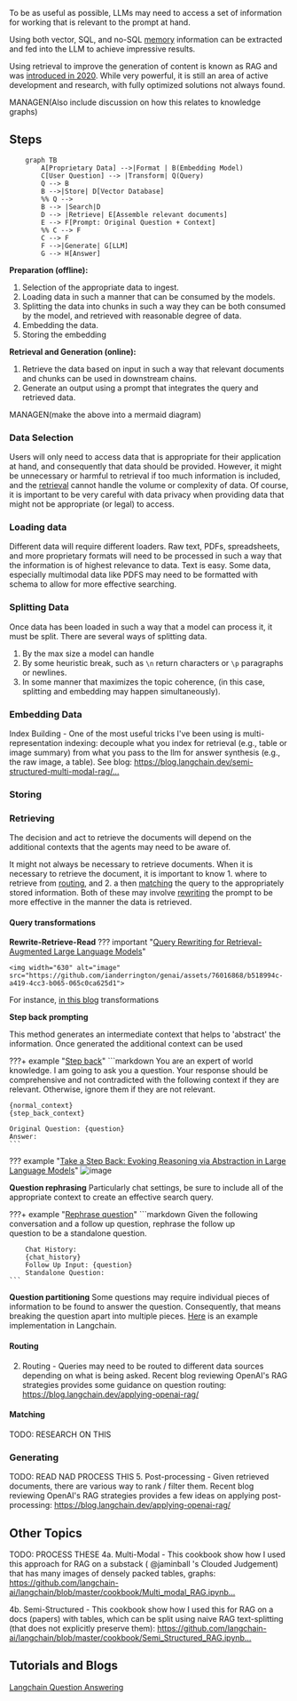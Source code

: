To be as useful as possible, LLMs may need to access a set of information for working that is relevant to the prompt at hand. 

Using both vector, SQL, and no-SQL  [memory](./memory.md) information can be extracted and fed into the LLM to achieve impressive results. 

Using retrieval to improve the generation of content is known as RAG and was [introduced in 2020](https://arxiv.org/abs/2005.11401). While very powerful, it is still an area of active development and research, with fully optimized solutions not always found. 

MANAGEN(Also include discussion on how this relates to knowledge graphs)

## Steps
```mermaid
    graph TB
        A[Proprietary Data] -->|Format | B(Embedding Model)
        C[User Question] --> |Transform| Q(Query)
        Q --> B
        B -->|Store| D[Vector Database]
        %% Q -->
        B --> |Search|D
        D --> |Retrieve| E[Assemble relevant documents]
        E --> F[Prompt: Original Question + Context]
        %% C --> F
        C --> F
        F -->|Generate| G[LLM]
        G --> H[Answer]
```
**Preparation (offline):** 

1. Selection of the appropriate data to ingest.
1. Loading data in such a manner that can be consumed by the models.
1. Splitting the data into chunks in such a way they can be both consumed by the model, and retrieved with reasonable degree of data.
1. Embedding the data. 
1. Storing the embedding

**Retrieval and Generation (online):**

1. Retrieve the data based on input in such a way that relevant documents and chunks can be used in downstream chains.
1. Generate an output using a prompt that integrates the query and retrieved data. 

MANAGEN(make the above  into a mermaid diagram)

### Data Selection

Users will only need to access data that is appropriate for their application at hand, and consequently that data should be provided. However, it might be unnecessary or harmful to retrieval if too much information is included, and the [retrieval](#retrieval) cannot handle the volume or complexity of data. 
Of course, it is important to be very careful with data privacy when providing data that might not be appropriate (or legal) to access.

### Loading data
Different data will require different loaders. Raw text, PDFs, spreadsheets, and more proprietary formats will need to be processed in such a way that the information is of highest relevance to data. Text is easy. Some data, especially multimodal data like PDFS may need to be formatted with schema to allow for more effective searching.

### Splitting Data
Once data has been loaded in such a way that a model can process it, it must be split. There are several ways of splitting data. 
1. By the max size a model can handle
2. By some heuristic break, such as `\n` return characters or `\p` paragraphs or newlines.
3. In some manner that maximizes the topic coherence, (in this case, splitting and embedding may happen simultaneously).

### Embedding Data

Index Building - One of the most useful tricks I've been using is multi-representation indexing: decouple what you index for retrieval (e.g., table or image summary) from what you pass to the llm for answer synthesis (e.g., the raw image, a table). See blog: 
https://blog.langchain.dev/semi-structured-multi-modal-rag/…

### Storing


### Retrieving

The decision and act to retrieve the documents will depend on the additional contexts that the agents may need to be aware of. 

It might not always be necessary to retrieve documents. When it is necessary to retrieve the document, it is important to know 1. where to retrieve from [routing](#routing),  and 2. a then [matching](#matching) the query to the appropriately stored information. Both of these may involve [rewriting](#query-transformations) the prompt to be more effective in the manner the data is retrieved. 

#### Query transformations

**Rewrite-Retrieve-Read**
??? important "[Query Rewriting for Retrieval-Augmented Large Language Models](https://arxiv.org/pdf/2305.14283.pdf)"
    
    <img width="630" alt="image" src="https://github.com/ianderrington/genai/assets/76016868/b518994c-a419-4cc3-b065-065c0ca625d1">

For instance, [in this blog](https://blog.langchain.dev/query-transformations/) transformations 

**Step back prompting**

This method generates an intermediate context that helps to 'abstract' the information. Once generated the additional context can be used

???+ example "[Step back](https://smith.langchain.com/hub/langchain-ai/stepback-answer)"
    ```markdown
    You are an expert of world knowledge. I am going to ask you a question. Your response should be comprehensive and not contradicted with the following context if they are relevant. Otherwise, ignore them if they are not relevant.
    
    {normal_context}
    {step_back_context}
    
    Original Question: {question}
    Answer:
    ```

??? example "[Take a Step Back: Evoking Reasoning via Abstraction in Large Language Models](https://arxiv.org/pdf/2310.06117.pdf)"
    ![image](https://github.com/ianderrington/genai/assets/76016868/970df1c9-cdfc-4a9e-9dcf-f83944e6102c)

**Question rephrasing**
Particularly chat settings, be sure to include all of the appropriate context to create an effective search query. 

???+ example "[Rephrase question](https://smith.langchain.com/hub/langchain-ai/weblangchain-search-query)"
    ```markdown
        Given the following conversation and a follow up question, rephrase the follow up \
question to be a standalone question.
        
        Chat History:
        {chat_history}
        Follow Up Input: {question}
        Standalone Question:
    ```
**Question partitioning**
Some questions may require individual pieces of information to be found to answer the question.  Consequently, that means breaking the question apart into multiple pieces. 
[Here](https://python.langchain.com/docs/modules/data_connection/retrievers/MultiQueryRetriever) is an example implementation in Langchain.

#### Routing
2. Routing - Queries may need to be routed to different data sources depending on what is being asked. Recent blog reviewing OpenAI's RAG strategies provides some guidance on question routing: https://blog.langchain.dev/applying-openai-rag/

#### Matching

TODO: RESEARCH ON THIS

### Generating

TODO: READ NAD PROCESS THIS
5. Post-processing - Given retrieved documents, there are various way to rank / filter them. Recent blog reviewing OpenAI's RAG strategies provides a few ideas on applying post-processing: https://blog.langchain.dev/applying-openai-rag/

## Other Topics

TODO: PROCESS THESE
4a. Multi-Modal -
This cookbook show how I used this approach for RAG on a substack (
@jaminball
's Clouded Judgement) that has many images of densely packed tables, graphs:
https://github.com/langchain-ai/langchain/blob/master/cookbook/Multi_modal_RAG.ipynb…

4b. Semi-Structured -
This cookbook show how I used this for RAG on a docs (papers) with tables, which can be split using naive RAG text-splitting (that does not explicitly preserve them):
https://github.com/langchain-ai/langchain/blob/master/cookbook/Semi_Structured_RAG.ipynb…


## Tutorials and Blogs

[Langchain Question Answering](https://python.langchain.com/docs/use_cases/question_answering/)

